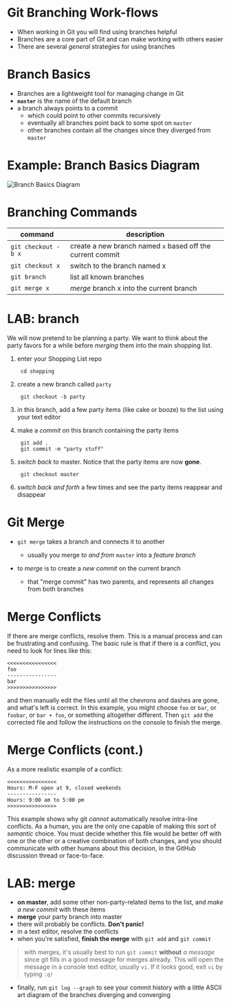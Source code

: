 # Git Branching Work-flows

* When working in Git you will find using branches helpful
* Branches are a core part of Git and can make working with others easier
* There are several *general* strategies for using branches

# Branch Basics

* Branches are a lightweight tool for managing change in Git
* **`master`** is the name of the default branch
* a branch always points to a commit 
    * which could point to other commits recursively
    * eventually all branches point back to some spot on `master`
    * other branches contain all the changes since they diverged from `master`

# Example: Branch Basics Diagram

![Branch Basics Diagram](https://res.cloudinary.com/btvca/image/upload/v1574445176/curriculum/git-branch-basics_cm7ttc.png "Branch Basics Diagram")

# Branching Commands

|command|description|
|---|---|
|`git checkout -b x` | create a new branch named `x` based off the current commit |
|`git checkout x` | switch to the branch named x |
|`git branch` | list all known branches |
|`git merge x` | *merge* branch x into the current branch |

# LAB: branch

We will now pretend to be planning a party. We want to think about the party favors for a while before *merging* them into the main shopping list.

1. enter your Shopping List repo

        cd shopping
2. create a new branch called `party`

        git checkout -b party
3. in this branch, add a few party items (like cake or booze) to the list using your text editor
4. make a *commit* on this branch containing the party items

        git add .
        git commit -m "party stuff"
5. *switch back* to master. Notice that the party items are now **gone**.

        git checkout master

6. *switch back and forth* a few times and see the party items reappear and disappear

# Git Merge

* `git merge` takes a branch and connects it to another
  * usually you merge *to and from* `master` into a *feature branch*

* to *merge* is to create a *new commit* on the current branch
  * that "merge commit" has two parents, and represents all changes from both branches

# Merge Conflicts

If there are merge conflicts, resolve them. This is a manual process and can be frustrating and confusing. The basic rule is that if there is a conflict, you need to look for lines like this:

```
<<<<<<<<<<<<<<<<
foo
----------------
bar
>>>>>>>>>>>>>>>>
```

and then manually edit the files until all the chevrons and dashes are gone, and what's left is correct. In this example, you might choose `foo` or `bar`, or `foobar`, or `bar + foo`, or something altogether different. Then `git add` the corrected file and follow the instructions on the console to finish the merge.

# Merge Conflicts (cont.)

As a more realistic example of a conflict:

```
<<<<<<<<<<<<<<<<
Hours: M-F open at 9, closed weekends
----------------
Hours: 9:00 am to 5:00 pm
>>>>>>>>>>>>>>>>
```

This example shows why git *cannot* automatically resolve intra-line conflicts. As a human, you are the only one capable of making this sort of *semantic* choice. You must decide whether this file would be better off with one or the other or a creative combination of both changes, and you should communicate with other humans about this decision, in the GitHub discussion thread or face-to-face.

# LAB: merge

* **on master**, add some other non-party-related items to the list, and *make a new commit* with these items
* **merge** your party branch into master
* there will probably be conflicts. **Don't panic!**
* in a text editor, resolve the conflicts
* when you're satisfied, **finish the merge** with `git add` and `git commit`

> with merges, it's usually best to run `git commit` **without** *a message* since git fills in a good message for merges already. This will open the message in a console text editor, usually `vi`. If it looks good, exit `vi` by typing `:q!` 

* finally, run `git log --graph` to see your commit history with a little ASCII art diagram of the branches diverging and converging

